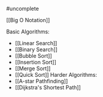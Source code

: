 #uncomplete 

[[Big O Notation]]

Basic Algorithms:
- [[Linear Search]]
- [[Binary Search]]
- [[Bubble Sort]]
- [[Insertion Sort]]
- [[Merge Sort]]
- [[Quick Sort]]
Harder Algorithms:
- [[A-star Pathfinding]]
- [[Dijkstra's Shortest Path]]